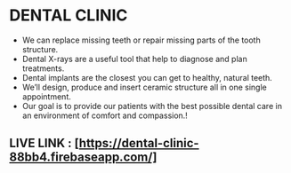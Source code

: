 # DENTAL CLINIC 


* We can replace missing teeth or repair missing parts of the tooth structure.
* Dental X-rays are a useful tool that help to diagnose and plan treatments.
* Dental implants are the closest you can get to healthy, natural teeth.
* We’ll design, produce and insert ceramic structure all in one single appointment.
* Our goal is to provide our patients with the best possible dental care in an environment of comfort and compassion.!


## LIVE LINK : [https://dental-clinic-88bb4.firebaseapp.com/]

